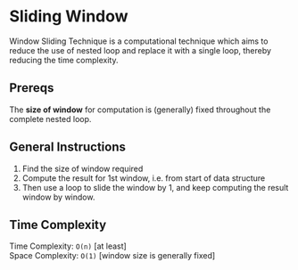 # Sliding Window
Window Sliding Technique is a computational technique which aims to reduce the use of nested loop and 
replace it with a single loop, thereby reducing the time complexity.

## Prereqs
The **size of window** for computation is (generally) fixed throughout the complete nested loop.

## General Instructions
1. Find the size of window required 
2. Compute the result for 1st window, i.e. from start of data structure 
3. Then use a loop to slide the window by 1, and keep computing the result window by window.

## Time Complexity
Time Complexity: `O(n)` [at least]  
Space Complexity: `O(1)` [window size is generally fixed]